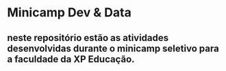 # Minicamp Dev & Data

## neste repositório estão as atividades desenvolvidas durante o minicamp seletivo para a faculdade da XP Educação.
